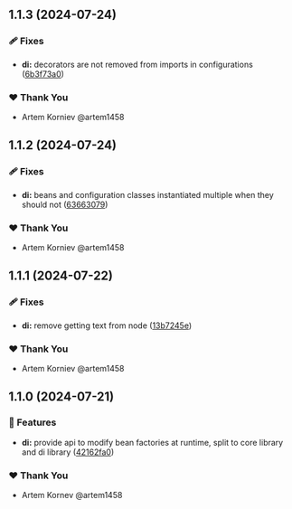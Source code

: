## 1.1.3 (2024-07-24)


### 🩹 Fixes

- **di:** decorators are not removed from imports in configurations ([6b3f73a0](https://github.com/clawject/clawject/commit/6b3f73a0))

### ❤️  Thank You

- Artem Korniev @artem1458

## 1.1.2 (2024-07-24)


### 🩹 Fixes

- **di:** beans and configuration classes instantiated multiple when they should not ([63663079](https://github.com/clawject/clawject/commit/63663079))

### ❤️  Thank You

- Artem Korniev @artem1458

## 1.1.1 (2024-07-22)


### 🩹 Fixes

- **di:** remove getting text from node ([13b7245e](https://github.com/clawject/clawject/commit/13b7245e))

### ❤️  Thank You

- Artem Korniev @artem1458

## 1.1.0 (2024-07-21)


### 🚀 Features

- **di:** provide api to modify bean factories at runtime, split to core library and di library ([42162fa0](https://github.com/clawject/clawject/commit/42162fa0))

### ❤️  Thank You

- Artem Kornev @artem1458